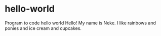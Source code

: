 # hello-world
Program to code hello world
Hello! My name is Neke. I like rainbows and ponies and ice cream and cupcakes.
